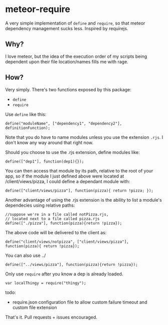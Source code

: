 meteor-require
==============

A very simple implementation of `define` and `require`, so that meteor dependency management sucks less.
Inspired by requirejs.

## Why?
I love meteor, but the idea of the execution order of my scripts being dependent upon their file location/names fills me with rage.

## How?
Very simply. There's two functions exposed by this package:
* `define`
* `require`

Use `define` like this:
```
define("moduleName", ["dependency1", "dependency2"], definitionFunction);
```
  
Note that you do have to name modules unless you use the extension `.rjs`. I don't know any way around that right now.

Should you choose to use the .rjs extension, define modules like:

```
define(["dep1"], function(dep1){});
```
You can then access that module by its path, relative to the root of your app,
so if the module I just defined above were located at /client/views/pizza, I could
define a dependant module with:
```
define(["client/views/pizza"], function(pizza){ return !pizza; });
```

Another advantage of using the .rjs extension is the ability to list a module's dependecies using relative paths:

```
//suppose we're in a file called notPizza.rjs,
// located next to a file called pizza.rjs
define(["./pizza"], function(pizza){return !pizza});
```
The above code will be delivered to the client as:
```
define("client/views/notpizza", ["client/views/pizza"], function(pizza){ return !pizza});
```

You can also use ../

```
define(["../views/pizza"], function(pizza){return !pizza});
```


Only use `require` after you know a dep is already loaded.
```
var localThingy = require("thingy");
```

todo:
* require.json configuration file to allow custom failure timeout and custom file extension

That's it. Pull requests + issues encouraged. 
